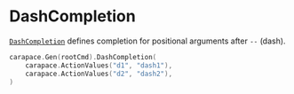# DashCompletion

[`DashCompletion`] defines completion for positional arguments after `--` (dash).

```go
carapace.Gen(rootCmd).DashCompletion(
    carapace.ActionValues("d1", "dash1"),
    carapace.ActionValues("d2", "dash2"),
)
```

[`DashCompletion`]:https://pkg.go.dev/github.com/rsteube/carapace#Carapace.DashCompletion